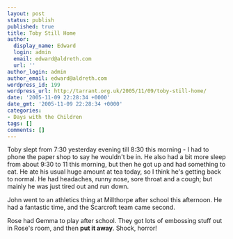 ```yaml
---
layout: post
status: publish
published: true
title: Toby Still Home
author:
  display_name: Edward
  login: admin
  email: edward@aldreth.com
  url: ''
author_login: admin
author_email: edward@aldreth.com
wordpress_id: 199
wordpress_url: http://tarrant.org.uk/2005/11/09/toby-still-home/
date: '2005-11-09 22:28:34 +0000'
date_gmt: '2005-11-09 22:28:34 +0000'
categories:
- Days with the Children
tags: []
comments: []
---
```

<p>Toby slept from 7:30 yesterday evening till 8:30 this morning - I had to phone the paper shop to say he wouldn't be in.  He also had a bit more sleep from about 9:30 to 11 this morning, but then he got up and had something to eat.  He ate his usual huge amount at tea today, so I think he's getting back to normal.  He had headaches, runny nose, sore throat and a cough; but mainly he was just tired out and run down.</p>
<p>John went to an athletics thing at Millthorpe after school this afternoon.  He had a fantastic time, and the Scarcroft team came second.</p>
<p>Rose had Gemma to play after school.  They got lots of embossing stuff out in Rose's room, and then <strong>put it away</strong>.  Shock, horror!</p>
